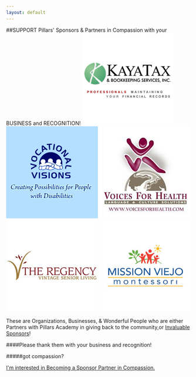 ```yaml
---
layout: default
---
```

##SUPPORT Pillars' Sponsors & Partners in Compassion with your BUSINESS and RECOGNITION!
[![GitHub Logo](/images/kaya.jpg)](http://www.kayatax.com/) [![GitHub Logo](/images/vocationalvision.jpg)](http://www.vocationalvisions.org) [![GitHub Logo](/images/voicesforhealth.jpg)](http://www.voicesforhealth.com) [![GitHub Logo](/images/regency.jpg)](http://www.vintagesenior.com) [![GitHub Logo](/images/mvmontessori.jpg)](http://missionviejomontessori.com/Home.aspx)

These are Organizations, Businesses, & Wonderful People who are either Partners with Pillars Academy in giving back to the community,or [Invaluable Sponsors](http://pillarsacademy.github.io/give/sponsorship)!

####Please thank them with your business and recognition!

#####got compassion?

[I'm interested in Becoming a Sponsor Partner in Compassion.](http://pillarsacademy.github.io/give/sponsorship)
